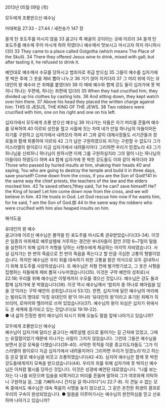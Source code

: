 2013년 05월 09일 (목)

모두에게 조롱받으신 예수님



마태복음 27:33 - 27:44 / 새찬송가 147 장


쓸개 탄 포도주를 마시지 않음
33 골고다 즉 해골의 곳이라는 곳에 이르러 34 쓸개 탄 포도주를 예수께 주어 마시게 하려 하였더니 예수께서 맛보시고 마시고자 하지 아니하시더라
33 They came to a place called Golgotha (which means The Place of the Skull).  34 There they offered Jesus wine to drink, mixed with gall; but after tasting it, he refused to drink it.   

예언대로 예수께서 수모를 당하시고 범죄자로 취급 받으심
35 그들이 예수를 십자가에 못 박은 후에 그 옷을 제비 뽑아 나누고 36 거기 앉아 지키더라 37 그 머리 위에 이는 유대인의 왕 예수라 쓴 죄패를 붙였더라 38 이 때에 예수와 함께 강도 둘이 십자가에 못 박히니 하나는 우편에, 하나는 좌편에 있더라 
35 When they had crucified him, they divided up his clothes by casting lots. 36 And sitting down, they kept watch over him there. 37 Above his head they placed the written charge against him: THIS IS JESUS, THE KING OF THE JEWS. 38 Two robbers were crucified with him, one on his right and one on his left.  

십자가에서 모두에게 조롱 받으신 예수님
39 지나가는 자들은 자기 머리를 흔들며 예수를 모욕하여 40 이르되 성전을 헐고 사흘에 짓는 자여 네가 만일 하나님의 아들이어든 자기를 구원하고 십자가에서 내려오라 하며 41 그와 같이 대제사장들도 서기관들과 장로들과 함께 희롱하여 이르되 42 그가 남은 구원하였으되 자기는 구원할 수 없도다 그가 이스라엘의 왕이로다 지금 십자가에서 내려올지어다 그리하면 우리가 믿겠노라 43 그가 하나님을 신뢰하니 하나님이 원하시면 이제 그를 구원하실지라 그의 말이 나는 하나님의 아들이라 하였도다 하며 44 함께 십자가에 못 박힌 강도들도 이와 같이 욕하더라
39 Those who passed by hurled insults at him, shaking their heads 40 and saying, ?ou who are going to destroy the temple and build it in three days, save yourself! Come down from the cross, if you are the Son of God!?41 In the same way the chief priests, the teachers of the law and the elders mocked him. 42 ?e saved others,?they said, ?ut he can? save himself! He? the King of Israel! Let him come down now from the cross, and we will believe in him.  43 He trusts in God. Let God rescue him now if he wants him, for he said, ? am the Son of God.掠 44 In the same way the robbers who were crucified with him also heaped insults on him.

해석도움





유대인의 왕 예수  
골고다에 이르신 예수님은 몰약을 탄 포도주를 마시도록 권유받았습니다(33-34). 이것은 일종의 마취제로 예루살렘에 거주하는 경건한 부녀자들이 잠언 31장 6~7절의 말씀을 실천하기 위해 십자가 처형을 당하는 사형수에게 제공하는 마지막 자비였습니다. 사실 십자가는 한 번의 죽음으로 천 번의 죽음을 죽는다고 할 만큼 극심한 고통의 형벌이었습니다. 하지만 예수님은 우리 죄를 대속하기 위한 고통을 맑은 의식으로 모두 감내하시기 위해 포도주를 사양하셨습니다. 또 예수님은 처형 전에 벌거벗기셨고, 그 옷은 사형을 집행하는 자들에게 제비 뽑혀 나누어졌습니다(35). 이것은 구약 예언의 성취로(시 22:18) 우리를 위해 예수님은 이렇게까지 수모를 겪으신 것입니다. 예수님은 강도 둘과 함께 십자가에 못 박혔습니다(38). 이것 역시 예수님께서 ‘범죄자 중 하나로 헤아림을 입을 것’이라는 구약 예언의 성취입니다(사 53:12). 한편, 십자가에 달린 예수님의 머리에는 빌라도의 명대로 ‘자칭 유대인의 왕’이 아니라 ‘유대인의 왕’이라고 표기된 죄패가 히브리어, 로마어와 헬라어로 쓰여 있었습니다(37). 예수님의 왕이 되심은 십자가 위에서도 온 세계에 증거되고 있는 것입니다(요 19:19-22).   
● 내 삶의 진정한 왕이 예수님이 되시기 위해 오늘도 말씀 앞에 나아가고 있습니까?

모두에게 조롱받으신 예수님  
예수님이 십자가에 달리신 골고다는 예루살렘 성으로 들어가는 길 근처에 있었고, 그때는 유월절이었기 때문에 지나가는 사람이 그치지 않았습니다. 그런데 그들은 예수님을 보면서 온갖 모욕을 다했습니다(39-40). 사악한 목적을 이룬 종교지도자들도 ‘그가 이스라엘의 왕이로다 지금 십자가에서 내려올지어다 그리하면 우리가 믿겠노라’라고 하는 등 온갖 말로 예수님을 비웃고 조롱하였습니다(42-43). 심지어 예수님은 함께 못 박힌 강도들에게까지 모욕을 받으셨습니다(44). 우리의 죄를 위해 십자가에 못 박히신 예수님은 이처럼 멸시를 당하신 것입니다. 이것은 성경에 예언된 대로였습니다. “나를 보는 자는 다 나를 비웃으며 입술을 비쭉거리고 머리를 흔들며 말하되 그가 여호와께 의탁하니 구원하실 걸, 그를 기뻐하시니 건지실 걸 하나이다”(시 22:7-8). 이 견딜 수 없는 모욕 중에서도 예수님은 대속 죽음의 사명을 놓지 않으셨고, 그 같은 온전한 희생의 결과로 우리의 구속이 완성되었습니다.
● 말씀을 이루어가시는 예수님의 완전하심을 믿고 선포하며 나아가고 있습니까?